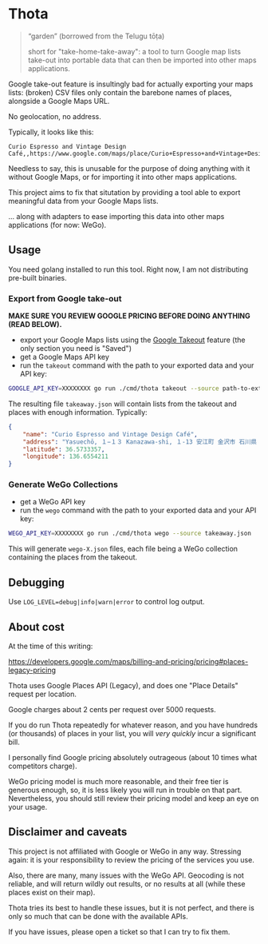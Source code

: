 # Thota

> “garden” (borrowed from the Telugu tōṭa)
> 
> short for "take-home-take-away": a tool to turn Google map lists take-out into portable data
> that can then be imported into other maps applications.

Google take-out feature is insultingly bad for actually exporting your maps lists:
(broken) CSV files only contain the barebone names of places, alongside a Google Maps URL.

No geolocation, no address.

Typically, it looks like this:

```
Curio Espresso and Vintage Design Café,,https://www.google.com/maps/place/Curio+Espresso+and+Vintage+Design+Caf%C3%A9/data=!4m2!3m1!1s0x5ff8336e3fb4d789:0xb7961921c8dc217d,,
```

Needless to say, this is unusable for the purpose of doing anything with it without Google Maps, or for
importing it into other maps applications.

This project aims to fix that situtation by providing a tool able to export meaningful data from your Google Maps lists.

... along with adapters to ease importing this data into other maps applications (for now: WeGo).

## Usage

You need golang installed to run this tool. Right now, I am not distributing pre-built binaries.

### Export from Google take-out

**MAKE SURE YOU REVIEW GOOGLE PRICING BEFORE DOING ANYTHING (READ BELOW).**

- export your Google Maps lists using the [Google Takeout](https://takeout.google.com/) feature (the only section you need is "Saved")
- get a Google Maps API key
- run the `takeout` command with the path to your exported data and your API key:

```bash
GOOGLE_API_KEY=XXXXXXXX go run ./cmd/thota takeout --source path-to-extracted-takeout-folder/Saved > takeaway.json
```

The resulting file `takeaway.json` will contain lists from the takeout and places with enough information.
Typically:

```json
{
    "name": "Curio Espresso and Vintage Design Café",
    "address": "Yasuechō, １−１３ Kanazawa-shi, １-13 安江町 金沢市 石川県 920-0854, Japan",
    "latitude": 36.5733357,
    "longitude": 136.6554211
}
```

### Generate WeGo Collections

- get a WeGo API key
- run the `wego` command with the path to your exported data and your API key:


```bash
WEGO_API_KEY=XXXXXXXX go run ./cmd/thota wego --source takeaway.json
```

This will generate `wego-X.json` files, each file being a WeGo collection containing the places from the takeout.

## Debugging

Use `LOG_LEVEL=debug|info|warn|error` to control log output.

## About cost

At the time of this writing:

https://developers.google.com/maps/billing-and-pricing/pricing#places-legacy-pricing

Thota uses Google Places API (Legacy), and does one "Place Details" request per location.

Google charges about 2 cents per request over 5000 requests.

If you do run Thota repeatedly for whatever reason, and you have hundreds (or thousands) of
places in your list, you will _very quickly_ incur a significant bill.

I personally find Google pricing absolutely outrageous (about 10 times what competitors charge).

WeGo pricing model is much more reasonable, and their free tier is generous enough, so, it is less likely
you will run in trouble on that part.
Nevertheless, you should still review their pricing model and keep an eye on your usage.

## Disclaimer and caveats

This project is not affiliated with Google or WeGo in any way.
Stressing again: it is your responsibility to review the pricing of the services you use.

Also, there are many, many issues with the WeGo API.
Geocoding is not reliable, and will return wildly out results, or no results at all (while these places exist on their map).

Thota tries its best to handle these issues, but it is not perfect, and there is only so much that
can be done with the available APIs.

If you have issues, please open a ticket so that I can try to fix them.